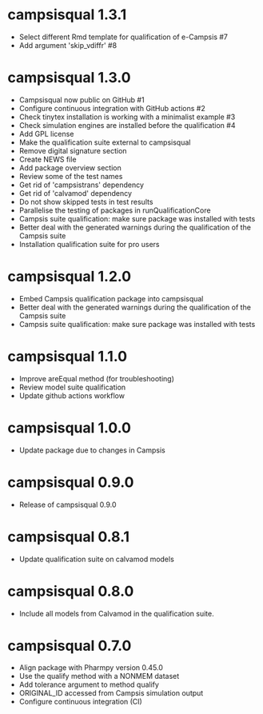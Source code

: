 # campsisqual 1.3.1

* Select different Rmd template for qualification of e-Campsis #7
* Add argument 'skip_vdiffr' #8

# campsisqual 1.3.0

* Campsisqual now public on GitHub #1
* Configure continuous integration with GitHub actions #2
* Check tinytex installation is working with a minimalist example #3
* Check simulation engines are installed before the qualification #4
* Add GPL license
* Make the qualification suite external to campsisqual
* Remove digital signature section
* Create NEWS file
* Add package overview section
* Review some of the test names
* Get rid of 'campsistrans' dependency
* Get rid of 'calvamod' dependency
* Do not show skipped tests in test results
* Parallelise the testing of packages in runQualificationCore
* Campsis suite qualification: make sure package was installed with tests
* Better deal with the generated warnings during the qualification of the Campsis suite
* Installation qualification suite for pro users

# campsisqual 1.2.0

* Embed Campsis qualification package into campsisqual
* Better deal with the generated warnings during the qualification of the Campsis suite
* Campsis suite qualification: make sure package was installed with tests

# campsisqual 1.1.0

* Improve areEqual method (for troubleshooting)
* Review model suite qualification
* Update github actions workflow

# campsisqual 1.0.0

* Update package due to changes in Campsis

# campsisqual 0.9.0

* Release of campsisqual 0.9.0

# campsisqual 0.8.1

* Update qualification suite on calvamod models

# campsisqual 0.8.0

* Include all models from Calvamod in the qualification suite.

# campsisqual 0.7.0

* Align package with Pharmpy version 0.45.0
* Use the qualify method with a NONMEM dataset
* Add tolerance argument to method qualify
* ORIGINAL_ID accessed from Campsis simulation output
* Configure continuous integration (CI)
